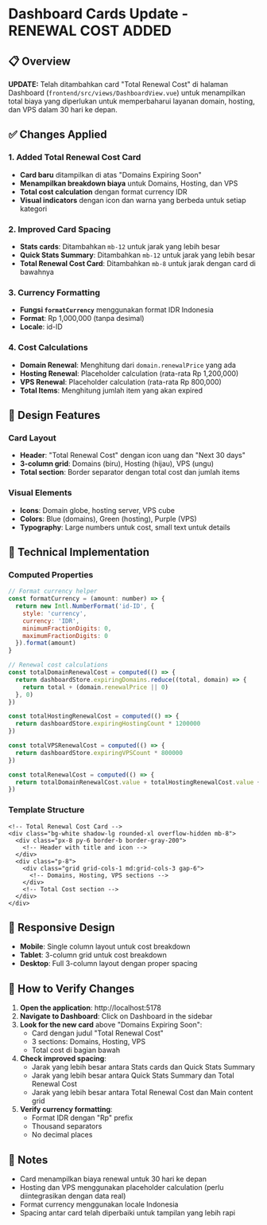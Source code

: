 # Dashboard Cards Update - RENEWAL COST ADDED

## 📋 Overview
**UPDATE:** Telah ditambahkan card "Total Renewal Cost" di halaman Dashboard (`frontend/src/views/DashboardView.vue`) untuk menampilkan total biaya yang diperlukan untuk memperbaharui layanan domain, hosting, dan VPS dalam 30 hari ke depan.

## ✅ Changes Applied

### 1. Added Total Renewal Cost Card
- **Card baru** ditampilkan di atas "Domains Expiring Soon"
- **Menampilkan breakdown biaya** untuk Domains, Hosting, dan VPS
- **Total cost calculation** dengan format currency IDR
- **Visual indicators** dengan icon dan warna yang berbeda untuk setiap kategori

### 2. Improved Card Spacing
- **Stats cards**: Ditambahkan `mb-12` untuk jarak yang lebih besar
- **Quick Stats Summary**: Ditambahkan `mb-12` untuk jarak yang lebih besar
- **Total Renewal Cost Card**: Ditambahkan `mb-8` untuk jarak dengan card di bawahnya

### 3. Currency Formatting
- **Fungsi `formatCurrency`** menggunakan format IDR Indonesia
- **Format**: Rp 1,000,000 (tanpa desimal)
- **Locale**: id-ID

### 4. Cost Calculations
- **Domain Renewal**: Menghitung dari `domain.renewalPrice` yang ada
- **Hosting Renewal**: Placeholder calculation (rata-rata Rp 1,200,000)
- **VPS Renewal**: Placeholder calculation (rata-rata Rp 800,000)
- **Total Items**: Menghitung jumlah item yang akan expired

## 🎨 Design Features

### Card Layout
- **Header**: "Total Renewal Cost" dengan icon uang dan "Next 30 days"
- **3-column grid**: Domains (biru), Hosting (hijau), VPS (ungu)
- **Total section**: Border separator dengan total cost dan jumlah items

### Visual Elements
- **Icons**: Domain globe, hosting server, VPS cube
- **Colors**: Blue (domains), Green (hosting), Purple (VPS)
- **Typography**: Large numbers untuk cost, small text untuk details

## 🔧 Technical Implementation

### Computed Properties
```javascript
// Format currency helper
const formatCurrency = (amount: number) => {
  return new Intl.NumberFormat('id-ID', {
    style: 'currency',
    currency: 'IDR',
    minimumFractionDigits: 0,
    maximumFractionDigits: 0
  }).format(amount)
}

// Renewal cost calculations
const totalDomainRenewalCost = computed(() => {
  return dashboardStore.expiringDomains.reduce((total, domain) => {
    return total + (domain.renewalPrice || 0)
  }, 0)
})

const totalHostingRenewalCost = computed(() => {
  return dashboardStore.expiringHostingCount * 1200000
})

const totalVPSRenewalCost = computed(() => {
  return dashboardStore.expiringVPSCount * 800000
})

const totalRenewalCost = computed(() => {
  return totalDomainRenewalCost.value + totalHostingRenewalCost.value + totalVPSRenewalCost.value
})
```

### Template Structure
```vue
<!-- Total Renewal Cost Card -->
<div class="bg-white shadow-lg rounded-xl overflow-hidden mb-8">
  <div class="px-8 py-6 border-b border-gray-200">
    <!-- Header with title and icon -->
  </div>
  <div class="p-8">
    <div class="grid grid-cols-1 md:grid-cols-3 gap-6">
      <!-- Domains, Hosting, VPS sections -->
    </div>
    <!-- Total Cost section -->
  </div>
</div>
```

## 📱 Responsive Design
- **Mobile**: Single column layout untuk cost breakdown
- **Tablet**: 3-column grid untuk cost breakdown
- **Desktop**: Full 3-column layout dengan proper spacing

## 🚀 How to Verify Changes

1. **Open the application**: http://localhost:5178
2. **Navigate to Dashboard**: Click on Dashboard in the sidebar
3. **Look for the new card** above "Domains Expiring Soon":
   - Card dengan judul "Total Renewal Cost"
   - 3 sections: Domains, Hosting, VPS
   - Total cost di bagian bawah
4. **Check improved spacing**:
   - Jarak yang lebih besar antara Stats cards dan Quick Stats Summary
   - Jarak yang lebih besar antara Quick Stats Summary dan Total Renewal Cost
   - Jarak yang lebih besar antara Total Renewal Cost dan Main content grid
5. **Verify currency formatting**:
   - Format IDR dengan "Rp" prefix
   - Thousand separators
   - No decimal places

## 📝 Notes
- Card menampilkan biaya renewal untuk 30 hari ke depan
- Hosting dan VPS menggunakan placeholder calculation (perlu diintegrasikan dengan data real)
- Format currency menggunakan locale Indonesia
- Spacing antar card telah diperbaiki untuk tampilan yang lebih rapi 